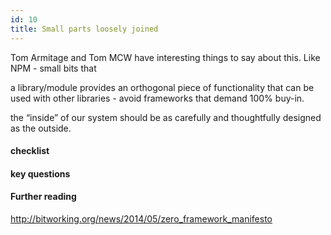 ```yaml
---
id: 10
title: Small parts loosely joined
---
```


Tom Armitage and Tom MCW have interesting things to say about this. Like NPM - small bits that

a library/module provides an orthogonal piece of functionality that can be used with other libraries - avoid frameworks that demand 100% buy-in.

the “inside” of our system should be as carefully and thoughtfully designed as the outside.

#### checklist


#### key questions


#### Further reading
http://bitworking.org/news/2014/05/zero_framework_manifesto
